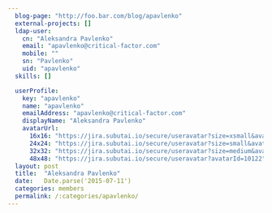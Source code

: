 ```yaml
---
  blog-page: "http://foo.bar.com/blog/apavlenko"
  external-projects: []
  ldap-user: 
    cn: "Aleksandra Pavlenko"
    email: "apavlenko@critical-factor.com"
    mobile: ""
    sn: "Pavlenko"
    uid: "apavlenko"
  skills: []

  userProfile: 
    key: "apavlenko"
    name: "apavlenko"
    emailAddress: "apavlenko@critical-factor.com"
    displayName: "Aleksandra Pavlenko"
    avatarUrl: 
      16x16: "https://jira.subutai.io/secure/useravatar?size=xsmall&avatarId=10122"
      24x24: "https://jira.subutai.io/secure/useravatar?size=small&avatarId=10122"
      32x32: "https://jira.subutai.io/secure/useravatar?size=medium&avatarId=10122"
      48x48: "https://jira.subutai.io/secure/useravatar?avatarId=10122"
  layout: post
  title:  "Aleksandra Pavlenko"
  date:   Date.parse('2015-07-11')
  categories: members
  permalink: /:categories/apavlenko/
---
```

